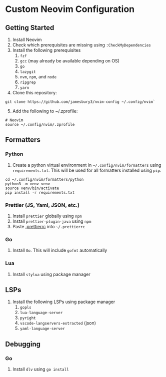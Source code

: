 # Custom Neovim Configuration

## Getting Started
1. Install Neovim
2. Check which prerequisites are missing using `:CheckMyDependencies`
3. Install the following prerequisites
    1. `fzf`
    2. `gcc` (may already be available depending on OS)
    3. `go`
    4. `lazygit`
    5. `nvm`, `npm`, and `node`
    6. `ripgrep`
    7. `yarn`
4. Clone this repository:
```
git clone https://github.com/jamesbury3/nvim-config ~/.config/nvim`
```
5. Add the following to ~/.zprofile:
```
# Neovim
source ~/.config/nvim/.zprofile
```

## Formatters
### Python
1. Create a python virtual environment in `~/.config/nvim/formatters` using `requirements.txt`. This will be used for all formatters installed using `pip`.
```
cd ~/.config/nvim/formatters/python
python3 -m venv venv
source venv/bin/activate
pip install -r requirements.txt
```

### Prettier (JS, Yaml, JSON, etc.)
1. Install `prettier` globally using `npm`
2. Install `prettier-plugin-java` using `npm`
3. Paste [.prettierrc](./formatters/.prettierrc) into `~/.prettierrc`

### Go
1. Install `Go`. This will include `gofmt` automatically

### Lua
1. Install `stylua` using package manager

## LSPs
1. Install the following LSPs using package manager
   1. `gopls`
   2. `lua-language-server`
   3. `pyright`
   4. `vscode-langservers-extracted` (json)
   5. `yaml-language-server`

## Debugging

### Go
1. Install `dlv` using `go install`
